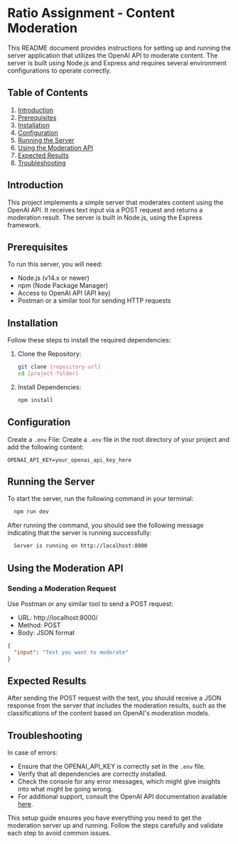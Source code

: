 # Ratio Assignment - Content Moderation

This README document provides instructions for setting up and running the server application that utilizes the OpenAI API to moderate content. The server is built using Node.js and Express and requires several environment configurations to operate correctly.

## Table of Contents
1. [Introduction](#introduction)
2. [Prerequisites](#prerequisites)
3. [Installation](#installation)
4. [Configuration](#configuration)
5. [Running the Server](#running-the-server)
6. [Using the Moderation API](#using-the-moderation-api)
7. [Expected Results](#expected-results)
8. [Troubleshooting](#troubleshooting)

## Introduction
This project implements a simple server that moderates content using the OpenAI API. It receives text input via a POST request and returns a moderation result. The server is built in Node.js, using the Express framework.

## Prerequisites
To run this server, you will need:
- Node.js (v14.x or newer)
- npm (Node Package Manager)
- Access to OpenAI API (API key)
- Postman or a similar tool for sending HTTP requests

## Installation
Follow these steps to install the required dependencies:
1. Clone the Repository:
    ```bash
    git clone [repository-url]
    cd [project-folder]
    ```
2. Install Dependencies:
    ```bash
    npm install
    ```

## Configuration
Create a `.env` File: Create a `.env` file in the root directory of your project and add the following content:
```plaintext
OPENAI_API_KEY=your_openai_api_key_here
```

## Running the Server

To start the server, run the following command in your terminal:

```bash
  npm run dev
```
After running the command, you should see the following message indicating that the server is running successfully:

```bash
  Server is running on http://localhost:8000
```

## Using the Moderation API

### Sending a Moderation Request
Use Postman or any similar tool to send a POST request:
- URL: http://localhost:8000/
- Method: POST
- Body: JSON format
```json
{
  "input": "Text you want to moderate"
}
```

## Expected Results
After sending the POST request with the text, you should receive a JSON response from the server that includes the moderation results, such as the classifications of the content based on OpenAI's moderation models.

## Troubleshooting
In case of errors:
- Ensure that the OPENAI_API_KEY is correctly set in the `.env` file.
- Verify that all dependencies are correctly installed.
- Check the console for any error messages, which might give insights into what might be going wrong.
- For additional support, consult the OpenAI API documentation available [here](https://openai.com/docs/).

This setup guide ensures you have everything you need to get the moderation server up and running. Follow the steps carefully and validate each step to avoid common issues.
